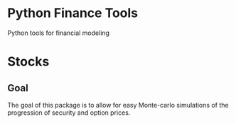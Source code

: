 # Python Finance Tools
Python tools for financial modeling

# Stocks

## Goal

The goal of this package is to allow for easy Monte-carlo simulations of the progression of security and option prices.  
